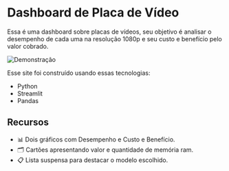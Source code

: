 # Dashboard de Placa de Vídeo

Essa é uma dashboard sobre placas de vídeos, seu objetivo é analisar o desempenho de cada uma na resolução 1080p e seu custo e benefício pelo valor cobrado.

![Demonstração](./img/dashboard_videocard.gif)

Esse site foi construído usando essas tecnologias:

- Python
- Streamlit
- Pandas

## Recursos

- 📊 Dois gráficos com Desempenho e Custo e Benefício.
- 🗂️ Cartões apresentando valor e quantidade de memória ram.
- 📋 Lista suspensa para destacar o modelo escolhido.
